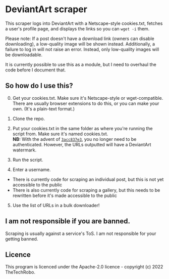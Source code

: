 # DeviantArt scraper
This scraper logs into DeviantArt with a Netscape-style cookies.txt, fetches a user's profile page, and displays the links so you can `wget -i` them.

Please note: If a post doesn't have a download link (owners can disable downloading), a low-quality image will be
shown instead. Additionally, a failure to log in will not raise an error. Instead, only low-quality images will be
downloadable.

It is currently possible to use this as a module, but I need to overhaul the code before I document that.

## So how do I use this?

0. Get your cookies.txt. Make sure it's Netscape-style or wget-compatible. There are usually browser extensions to do this, or you can make your own. (It's a plain-text format.)

1. Clone the repo.

2. Put your cookies.txt in the same folder as where you're running the script from. Make sure it's named cookies.txt.  
  **NB:** With the advent of [`3acc837e3`](https://github.com/TheTechRobo/downloadiant/commit/3acc837e3af17be943bc1a55aa9880d754c641d5), you no longer need to be authenticated.
  However, the URLs outputted will have a DeviantArt watermark.
3. Run the script.

4. Enter a username.

- There is currently code for scraping an individual post, but this is not yet accessible to the public
- There is also currently code for scraping a gallery, but this needs to be rewritten before it's made accessible to the public

5. Use the list of URLs in a bulk downloader!

## I am not responsible if you are banned.
Scraping is usually against a service's ToS. I am not responsible for your getting banned.

## Licence
This program is licenced under the Apache-2.0 licence - copyright (c) 2022 TheTechRobo.

